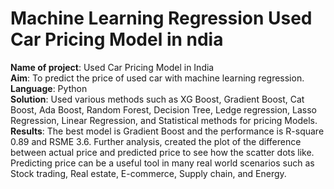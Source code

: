 # Machine Learning Regression Used Car Pricing Model in ndia  

**Name of project**: Used Car Pricing Model in India  
**Aim**: To predict the price of used car with machine learning regression.  
**Language**: Python   
**Solution**: Used various methods such as XG Boost, Gradient Boost, Cat Boost, Ada Boost, Random Forest, Decision Tree, Ledge regression, Lasso Regression, Linear Regression, and Statistical methods for pricing Models.  
**Results**: The best model is Gradient Boost and the performance is R-square 0.89 and RSME 3.6. Further analysis, created the plot of the difference between actual price and predicted price to see how the scatter dots like. Predicting price can be a useful tool in many real world scenarios such as Stock trading, Real estate, E-commerce, Supply chain, and Energy.
